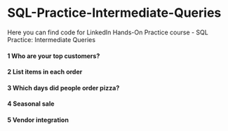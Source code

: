 # SQL-Practice-Intermediate-Queries

Here you can find code for LinkedIn Hands-On Practice course - SQL Practice: Intermediate Queries

#### 1 Who are your top customers? 
####  2 List items in each order 
####   3 Which days did people order pizza? 
####  4 Seasonal sale 
####  5 Vendor integration
